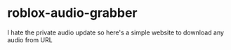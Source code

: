 # roblox-audio-grabber
I hate the private audio update so here's a simple website to download any audio from URL
